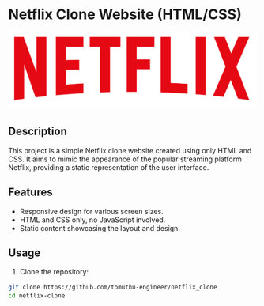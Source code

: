 # Netflix Clone Website (HTML/CSS)

![Netflix Clone](https://github.com/tomuthu-engineer/netflix_clone/blob/main/images/logo.png)

## Description

This project is a simple Netflix clone website created using only HTML and CSS. It aims to mimic the appearance of the popular streaming platform Netflix, providing a static representation of the user interface.

## Features

- Responsive design for various screen sizes.
- HTML and CSS only, no JavaScript involved.
- Static content showcasing the layout and design.

## Usage

1. Clone the repository:

```bash
git clone https://github.com/tomuthu-engineer/netflix_clone
cd netflix-clone
